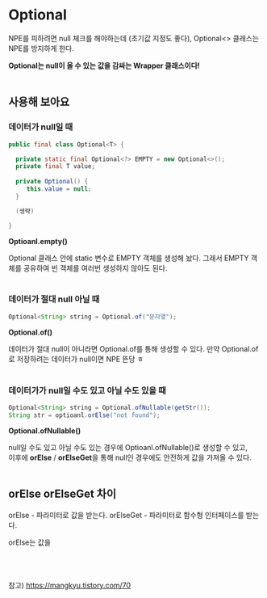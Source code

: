 # Optional
NPE를 피하려면 null 체크를 해야하는데 (초기값 지정도 좋다), Optional<> 클래스는 NPE를 방지하게 한다. 

**Optional<T>는 null이 올 수 있는 값을 감싸는 Wrapper 클래스이다!**
<br/><br>  
## 사용해 보아요
### 데이터가 null일 때

``` java 
public final class Optional<T> {

  private static final Optional<?> EMPTY = new Optional<>();
  private final T value;
    
  private Optional() {
     this.value = null;
  }

  (생략)

}
```
**Optioanl.empty()**
 
Optional 클래스 안에 static 변수로 EMPTY 객체를 생성해 놨다. 그래서 EMPTY 객체를 공유하여 빈 객체를 여러번 생성하지 않아도 된다.
<br/><br>  
### 데이터가 절대 null 아닐 때
``` java
Optional<String> string = Optional.of("문자열");
```
**Optional.of()**

데이터가 절대 null이 아니라면 Optional.of를 통해 생성할 수 있다. 만약 Optional.of로 저장하려는 데이터가 null이면 NPE 뜬당 ㅎ
<br/><br>  
### 데이터가가 null일 수도 있고 아닐 수도 있을 때
``` java
Optional<String> string = Optional.ofNullable(getStr());
String str = optioanl.orElse("not found");
```
**Optional.ofNullable()**

null일 수도 있고 아닐 수도 있는 경우에 Optioanl.ofNullable()로 생성할 수 있고,<br/>
이후에 **orElse** / **orElseGet**을 통해 null인 경우에도 안전하게 값을 가져올 수 있다.
<br/><br>  

## orElse orElseGet 차이
orElse - 파라미터로 값을 받는다.
orElseGet - 파라미터로 함수형 인터페이스를 받는다.

orElse는 값을 



<br/><br>    
참고) https://mangkyu.tistory.com/70
  
